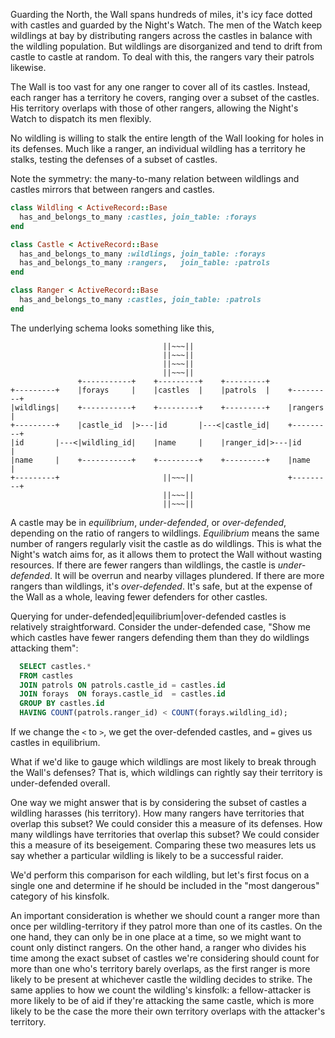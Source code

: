 Guarding the North, the Wall spans hundreds of miles, it's icy face
dotted with castles and guarded by the Night's Watch. The men of
the Watch keep wildlings at bay by distributing rangers across the
castles in balance with the wildling population. But wildlings are
disorganized and tend to drift from castle to castle at random. To deal
with this, the rangers vary their patrols likewise.

The Wall is too vast for any one ranger to cover all of its castles.
Instead, each ranger has a territory he covers, ranging over a subset
of the castles. His territory overlaps with those of other rangers,
allowing the Night's Watch to dispatch its men flexibly.

No wildling is willing to stalk the entire length of the Wall looking
for holes in its defenses. Much like a ranger, an individual wildling
has a territory he stalks, testing the defenses of a subset of castles.

Note the symmetry: the many-to-many relation between wildlings and
castles mirrors that between rangers and castles.

```ruby
class Wildling < ActiveRecord::Base
  has_and_belongs_to_many :castles, join_table: :forays
end

class Castle < ActiveRecord::Base
  has_and_belongs_to_many :wildlings, join_table: :forays
  has_and_belongs_to_many :rangers,   join_table: :patrols
end

class Ranger < ActiveRecord::Base
  has_and_belongs_to_many :castles, join_table: :patrols
end
```

The underlying schema looks something like this,

```
                                  ||~~~||
                                  ||~~~||
                                  ||~~~||
                                  ||~~~||
               +-----------+    +---------+    +---------+
+---------+    |forays     |    |castles  |    |patrols  |    +---------+
|wildlings|    +-----------+    +---------+    +---------+    |rangers  |
+---------+    |castle_id  |>---|id       |---<|castle_id|    +---------+
|id       |---<|wildling_id|    |name     |    |ranger_id|>---|id       |
|name     |    +-----------+    +---------+    +---------+    |name     |
+---------+                       ||~~~||                     +---------+
                                  ||~~~||
                                  ||~~~||
```

A castle may be in *equilibrium*, *under-defended*, or *over-defended*,
depending on the ratio of rangers to wildlings. *Equilibrium* means the
same number of rangers regularly visit the castle as do wildlings.
This is what the Night's watch aims for, as it allows them to protect
the Wall without wasting resources. If there are fewer rangers than
wildlings, the castle is *under-defended*. It will be overrun and nearby
villages plundered. If there are more rangers than wildlings, it's
*over-defended*. It's safe, but at the expense of the Wall as a whole,
leaving fewer defenders for other castles.

Querying for under-defended|equilibrium|over-defended castles is
relatively straightforward. Consider the under-defended case, "Show me
which castles have fewer rangers defending them than they do wildlings
attacking them":
```sql
  SELECT castles.*
  FROM castles
  JOIN patrols ON patrols.castle_id = castles.id
  JOIN forays  ON forays.castle_id  = castles.id
  GROUP BY castles.id
  HAVING COUNT(patrols.ranger_id) < COUNT(forays.wildling_id);
```

If we change the `<` to `>`, we get the over-defended castles, and `=`
gives us castles in equilibrium.

What if we'd like to gauge which wildlings are most likely to break
through the Wall's defenses? That is, which wildlings can rightly say
their territory is under-defended overall.

One way we might answer that is by considering the subset of castles a
wildling harasses (his territory). How many rangers have territories
that overlap this subset? We could consider this a measure of its
defenses. How many wildlings have territories that overlap this subset?
We could consider this a measure of its beseigement. Comparing these two
measures lets us say whether a particular wildling is likely to be a successful
raider.

We'd perform this comparison for each wildling, but let's first focus
on a single one and determine if he should be included in the "most
dangerous" category of his kinsfolk.

An important consideration is whether we should count a ranger more than
once per wildling-territory if they patrol more than one of its castles.
On the one hand, they can only be in one place at a time, so we might
want to count only distinct rangers. On the other hand, a ranger who
divides his time among the exact subset of castles we're considering
should count for more than one who's territory barely overlaps, as
the first ranger is more likely to be present at whichever castle the
wildling decides to strike. The same applies to how we count the wildling's
kinsfolk: a fellow-attacker is more likely to be of aid if they're attacking the
same castle, which is more likely to be the case the more their own territory
overlaps with the attacker's territory.
